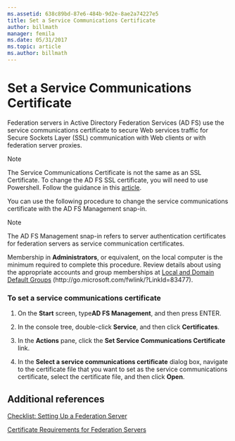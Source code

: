 ```yaml
---
ms.assetid: 638c89bd-87e6-484b-9d2e-8ae2a74227e5
title: Set a Service Communications Certificate
author: billmath
manager: femila
ms.date: 05/31/2017
ms.topic: article
ms.author: billmath
---
```


# Set a Service Communications Certificate


Federation servers in Active Directory Federation Services \(AD FS\) use the service communications certificate to secure Web services traffic for Secure Sockets Layer \(SSL\) communication with Web clients or with federation server proxies.

> [!NOTE]
> The Service Communications Certificate is not the same as an SSL Certificate. To change the AD FS SSL certificate, you will need to use Powershell. Follow the guidance in this [article](../operations/manage-ssl-certificates-ad-fs-wap.md).


You can use the following procedure to change the service communications certificate with the AD FS Management snap\-in.

> [!NOTE]
> The AD FS Management snap\-in refers to server authentication certificates for federation servers as service communication certificates.

Membership in **Administrators**, or equivalent, on the local computer is the minimum required to complete this procedure.  Review details about using the appropriate accounts and group memberships at [Local and Domain Default Groups](https://go.microsoft.com/fwlink/?LinkId=83477) \(http:\/\/go.microsoft.com\/fwlink\/?LinkId\=83477\).

### To set a service communications certificate

1.  On the **Start** screen, type**AD FS Management**, and then press ENTER.

2.  In the console tree, double\-click **Service**, and then click **Certificates**.

3.  In the **Actions** pane, click the **Set Service Communications Certificate** link.

4.  In the **Select a service communications certificate** dialog box, navigate to the certificate file that you want to set as the service communications certificate, select the certificate file, and then click **Open**.

## Additional references
[Checklist: Setting Up a Federation Server](Checklist--Setting-Up-a-Federation-Server.md)

[Certificate Requirements for Federation Servers](../design/certificate-requirements-for-federation-servers.md)
